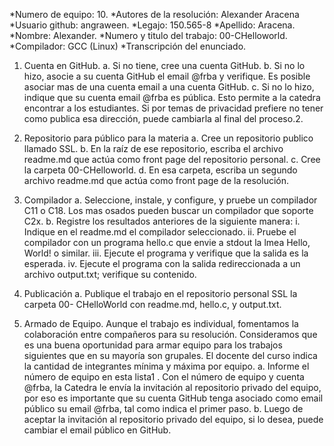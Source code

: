 *Numero de equipo: 10.
*Autores de la resolución: Alexander Aracena
*Usuario github: angraween.
*Legajo: 150.565-8
*Apellido: Aracena.
*Nombre: Alexander.
*Numero y titulo del trabajo: 00-CHelloworld.
*Compilador: GCC (Linux)
*Transcripción del enunciado.

1. Cuenta en GitHub.
a. Si no tiene, cree una cuenta GitHub.
b. Si no lo hizo, asocie a su cuenta GitHub el email @frba y verifique. Es posible asociar mas de una cuenta email a una cuenta GitHub.
c. Si no lo hizo, indique que su cuenta email @frba es pública. Esto permite a la catedra encontrar a los estudiantes. Si por temas de privacidad prefiere no tener como publica esa dirección, puede cambiarla al final del proceso.2. 

2. Repositorio para público para la materia
a. Cree un repositorio publico llamado SSL.
b. En la raíz de ese repositorio, escriba el archivo readme.md que actúa como
front page del repositorio personal.
c. Cree la carpeta 00-CHelloworld.
d. En esa carpeta, escriba un segundo archivo readme.md que actúa como front page de la resolución.

3. Compilador
a. Seleccione, instale, y configure, y pruebe un compilador C11 o C18. Los mas
osados pueden buscar un compilador que soporte C2x.
b. Registre los resultados anteriores de la siguiente manera:
i. Indique en el readme.md el compilador seleccionado.
ii. Pruebe el compilador con un programa hello.c que envie a stdout la
lmea Hello, World! o similar.
iii. Ejecute el programa y verifique que la salida es la esperada.
iv. Ejecute el programa con la salida redireccionada a un archivo
output.txt; verifique su contenido.

4. Publicación
a. Publique el trabajo en el repositorio personal SSL la carpeta 00- CHelloWorld con readme.md, hello.c, y output.txt.

5. Armado de Equipo.
Aunque el trabajo es individual, fomentamos la colaboración entre compañeros para su
resolución. Consideramos que es una buena oportunidad para armar equipo para los trabajos
siguientes que en su mayoría son grupales. El docente del curso indica la cantidad de
integrantes mínima y máxima por equipo.
a. Informe el número de equipo en esta lista1 .
Con el número de equipo y cuenta @frba, la Catedra le envía la invitación al
repositorio privado del equipo, por eso es importante que su cuenta GitHub tenga
asociado como email público su email @frba, tal como indica el primer paso.
b. Luego de aceptar la invitación al repositorio privado del equipo, si lo desea, puede
cambiar el email público en GitHub.